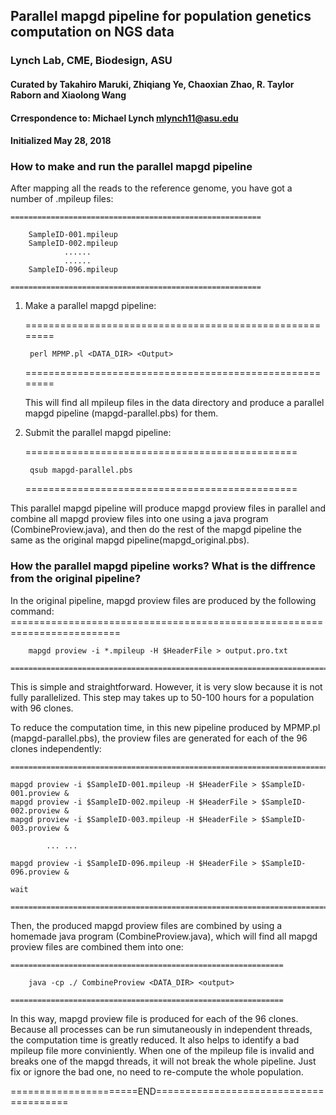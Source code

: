 ## Parallel mapgd pipeline for population genetics computation on NGS data
### Lynch Lab, CME, Biodesign, ASU 
#### Curated by Takahiro Maruki, Zhiqiang Ye, Chaoxian Zhao, R. Taylor Raborn and Xiaolong Wang 
#### Crrespondence to: Michael Lynch <mlynch11@asu.edu>
#### Initialized May 28, 2018

		
### How to make and run the parallel mapgd pipeline  
			
		
After mapping all the reads to the reference genome, you have got a number of .mpileup files: 

	========================================================
	
		SampleID-001.mpileup
		SampleID-002.mpileup
				......
				......
		SampleID-096.mpileup
		
	========================================================

1. Make a parallel mapgd pipeline: 

	========================================================
	
		perl MPMP.pl <DATA_DIR> <Output>
		
	========================================================
	
	This will find all mpileup files in the data directory and produce a parallel mapgd pipeline (mapgd-parallel.pbs) for them.

2. Submit the parallel mapgd pipeline:

	===============================================

		qsub mapgd-parallel.pbs
		
	===============================================
	
This parallel mapgd pipeline will produce mapgd proview files in parallel and combine all mapgd proview files into one using a java program (CombineProview.java), and then do the rest of the mapgd pipeline the same as the original mapgd pipeline(mapgd_original.pbs).

### How  the parallel mapgd pipeline works? What is the diffrence from the original pipeline?

In the original pipeline, mapgd proview files are produced by the following command:
	=========================================================================
 
		mapgd proview -i *.mpileup -H $HeaderFile > output.pro.txt 
		
 	=========================================================================

This is simple and straightforward. However, it is very slow because it is not fully parallelized. This step may takes up to 50-100 hours for a population with 96 clones. 

To reduce the computation time, in this new pipeline produced by MPMP.pl (mapgd-parallel.pbs), the proview files are generated for each of the 96 clones independently:
 
	====================================================================================
	
	mapgd proview -i $SampleID-001.mpileup -H $HeaderFile > $SampleID-001.proview &
	mapgd proview -i $SampleID-002.mpileup -H $HeaderFile > $SampleID-002.proview &
	mapgd proview -i $SampleID-003.mpileup -H $HeaderFile > $SampleID-003.proview &
	
			... ...
			
	mapgd proview -i $SampleID-096.mpileup -H $HeaderFile > $SampleID-096.proview &
	
	wait
	
	=====================================================================================

Then, the produced mapgd proview files are combined by using a homemade java program (CombineProview.java), which will find all mapgd proview files are combined them into one:

	=============================================================
	
		java -cp ./ CombineProview <DATA_DIR> <output>
		
	=============================================================
	
In this way, mapgd proview file is produced for each of the 96 clones. Because all processes can be run simutaneously in independent threads, the computation time is greatly reduced. It also helps to identify a bad mpileup file more conviniently. When one of the mpileup file is invalid and breaks one of the mapgd threads, it will not break the whole pipeline. Just fix or ignore the bad one, no need to re-compute the whole population.
	
======================END=======================================
